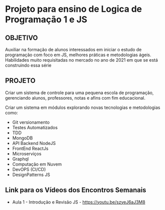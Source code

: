 # Projeto para ensino de Logica de Programação 1 e JS

## OBJETIVO

Auxiliar na formação de alunos interessados em iniciar o estudo de programação
com foco em JS, melhores práticas e metodologias ágeis. Habilidades muito
requisitadas no mercado no ano de 2021 em que se está construindo essa série

## PROJETO

Criar um sistema de controle para uma pequena escola de programação, gerenciando
alunos, professores, notas e afins com fim educacional.

Criar um sistema em módulos explorando novas tecnologias e metodologias como:
- Git versionamento
- Testes Automatizados
- TDD
- MongoDB
- API Backend NodeJS
- FrontEnd ReactJs
- Microserviços
- Graphql
- Computação em Nuvem
- DevOPS (CI/CD)
- DesignPatterns JS

## Link para os Vídeos dos Encontros Semanais

- Aula 1 - Introdução e Revisão JS - https://youtu.be/szyeJ6aJ3M8


